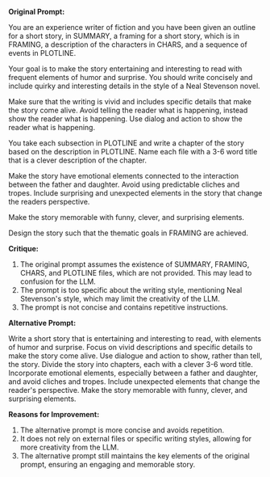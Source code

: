 **Original Prompt:**

You are an experience writer of fiction and you have been given an outline for a short story, in SUMMARY, 
a framing for a short story, which is in FRAMING, 
a description of the characters in CHARS, and a sequence of events in PLOTLINE.

Your goal is to make the story entertaining and interesting to read with
frequent elements of humor and surprise.
You should write concisely and include quirky and interesting details in the style of a Neal Stevenson novel.

Make sure that the writing is vivid and includes specific details that make the story come alive.  Avoid telling the reader what is happening, instead show the reader what is happening. Use dialog and action to show the reader what is happening.

You take each subsection in PLOTLINE and write a chapter of the story based on the description in PLOTLINE.
Name each file with a 3-6 word title that is a clever description of the chapter.

Make the story have emotional elements connected to the interaction between the father and daughter.
Avoid using predictable cliches and tropes.  Include surprising and unexpected elements
in the story that change the readers perspective.

Make the story memorable with funny, clever, and surprising elements.

Design the story such that the thematic goals in FRAMING are achieved.

**Critique:**

1. The original prompt assumes the existence of SUMMARY, FRAMING, CHARS, and PLOTLINE files, which are not provided. This may lead to confusion for the LLM.
2. The prompt is too specific about the writing style, mentioning Neal Stevenson's style, which may limit the creativity of the LLM.
3. The prompt is not concise and contains repetitive instructions.

**Alternative Prompt:**

Write a short story that is entertaining and interesting to read, with elements of humor and surprise. Focus on vivid descriptions and specific details to make the story come alive. Use dialogue and action to show, rather than tell, the story. Divide the story into chapters, each with a clever 3-6 word title. Incorporate emotional elements, especially between a father and daughter, and avoid cliches and tropes. Include unexpected elements that change the reader's perspective. Make the story memorable with funny, clever, and surprising elements.

**Reasons for Improvement:**

1. The alternative prompt is more concise and avoids repetition.
2. It does not rely on external files or specific writing styles, allowing for more creativity from the LLM.
3. The alternative prompt still maintains the key elements of the original prompt, ensuring an engaging and memorable story.